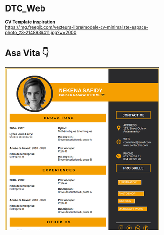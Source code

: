 # DTC_Web
**CV Template inspiration** <br />
https://img.freepik.com/vecteurs-libre/modele-cv-minimaliste-espace-photo_23-2148936411.jpg?w=2000 <br />

# Asa Vita 👇
![image info](./images/screenshotCV.png)

